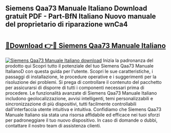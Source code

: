 ## Siemens Qaa73 Manuale Italiano Download gratuit PDF - Part-BfN Italiano Nuovo manuale del proprietario di riparazione wnCa4

# <h2><a href="http://dferqp0.blite.top/?on=Siemens+Qaa73+Manuale+Italiano">🔗Download 👉🔴 Siemens Qaa73 Manuale Italiano</a></h2>

[![Siemens Qaa73 Manuale Italiano download](https://i.imgur.com/lujVjoI.png)](http://dferqp0.blite.top/?on=Siemens+Qaa73+Manuale+Italiano)
Inizia la padronanza del prodotto qui Scopri tutto il potenziale del tuo Siemens Qaa73 Manuale ItalianoD con questa guida per l'utente. Scopri le sue caratteristiche, i passaggi di installazione, le procedure operative e i suggerimenti per la risoluzione dei problemi. Si prega di controllare il contenuto del pacchetto per assicurarsi di disporre di tutti i componenti necessari prima di procedere. Le funzionalità avanzate di Siemens Qaa73 Manuale Italiano includono geolocalizzazione, avvisi intelligenti, temi personalizzabili e sincronizzazione di più dispositivi, tutti facilmente controllabili dall'interfaccia utente intuitiva e intuitiva. Confidiamo che Siemens Qaa73 Manuale Italiano sia stata una risorsa affidabile ed efficace nei tuoi sforzi per padroneggiare il tuo nuovo dispositivo. In caso di domande o dubbi, contattare il nostro team di assistenza clienti.
